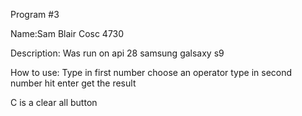 Program #3

Name:Sam Blair
Cosc  4730

Description: Was run on api 28 samsung galsaxy s9

How to use:
Type in first number
choose an operator
type in second number
hit enter
get the result

C is a clear all button



